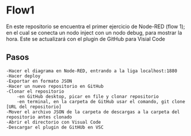# Flow1
En este repositorio se encuentra el primer ejercicio de Node-RED (flow 1); en el cual se conecta un nodo inject con un nodo debug, para mostrar la hora. Este se actualizará con el plugin de GitHub para Visial Code
## Pasos
    -Hacer el diagrama en Node-RED, entrando a la liga localhost:1880
    -Hacer deploy
    -Exportar en formato JSON
    -Hacer un nuevo repositorio en GitHub
    -Clonar el repositorio
        -en GitHub desktop, picar en file y clonar repositorio
        -en terminal, en la carpeta de GitHub usar el comando, git clone [URL del repositorio]
    -Mover el archivo JSON de la carpeta de descargas a la carpeta del repositorio antes clonado
    -Abrir el directorio con Visual Code
    -Descargar el plugin de GitHUb en VSC


